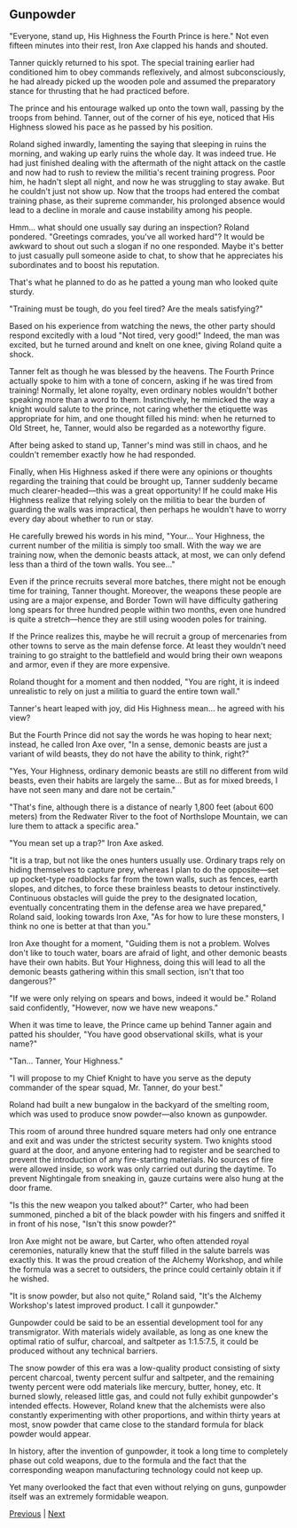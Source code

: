 ## Gunpowder
"Everyone, stand up, His Highness the Fourth Prince is here." Not even fifteen minutes into their rest, Iron Axe clapped his hands and shouted.

Tanner quickly returned to his spot. The special training earlier had conditioned him to obey commands reflexively, and almost subconsciously, he had already picked up the wooden pole and assumed the preparatory stance for thrusting that he had practiced before.

The prince and his entourage walked up onto the town wall, passing by the troops from behind. Tanner, out of the corner of his eye, noticed that His Highness slowed his pace as he passed by his position.

Roland sighed inwardly, lamenting the saying that sleeping in ruins the morning, and waking up early ruins the whole day. It was indeed true. He had just finished dealing with the aftermath of the night attack on the castle and now had to rush to review the militia's recent training progress. Poor him, he hadn't slept all night, and now he was struggling to stay awake. But he couldn't just not show up. Now that the troops had entered the combat training phase, as their supreme commander, his prolonged absence would lead to a decline in morale and cause instability among his people.

Hmm... what should one usually say during an inspection? Roland pondered. "Greetings comrades, you've all worked hard"? It would be awkward to shout out such a slogan if no one responded. Maybe it's better to just casually pull someone aside to chat, to show that he appreciates his subordinates and to boost his reputation.

That's what he planned to do as he patted a young man who looked quite sturdy.

"Training must be tough, do you feel tired? Are the meals satisfying?"

Based on his experience from watching the news, the other party should respond excitedly with a loud "Not tired, very good!" Indeed, the man was excited, but he turned around and knelt on one knee, giving Roland quite a shock.

Tanner felt as though he was blessed by the heavens. The Fourth Prince actually spoke to him with a tone of concern, asking if he was tired from training! Normally, let alone royalty, even ordinary nobles wouldn't bother speaking more than a word to them. Instinctively, he mimicked the way a knight would salute to the prince, not caring whether the etiquette was appropriate for him, and one thought filled his mind: when he returned to Old Street, he, Tanner, would also be regarded as a noteworthy figure.



After being asked to stand up, Tanner's mind was still in chaos, and he couldn't remember exactly how he had responded.

Finally, when His Highness asked if there were any opinions or thoughts regarding the training that could be brought up, Tanner suddenly became much clearer-headed—this was a great opportunity! If he could make His Highness realize that relying solely on the militia to bear the burden of guarding the walls was impractical, then perhaps he wouldn't have to worry every day about whether to run or stay.

He carefully brewed his words in his mind, "Your... Your Highness, the current number of the militia is simply too small. With the way we are training now, when the demonic beasts attack, at most, we can only defend less than a third of the town walls. You see..."

Even if the prince recruits several more batches, there might not be enough time for training, Tanner thought. Moreover, the weapons these people are using are a major expense, and Border Town will have difficulty gathering long spears for three hundred people within two months, even one hundred is quite a stretch—hence they are still using wooden poles for training.

If the Prince realizes this, maybe he will recruit a group of mercenaries from other towns to serve as the main defense force. At least they wouldn't need training to go straight to the battlefield and would bring their own weapons and armor, even if they are more expensive.

Roland thought for a moment and then nodded, "You are right, it is indeed unrealistic to rely on just a militia to guard the entire town wall."

Tanner's heart leaped with joy, did His Highness mean... he agreed with his view?

But the Fourth Prince did not say the words he was hoping to hear next; instead, he called Iron Axe over, "In a sense, demonic beasts are just a variant of wild beasts, they do not have the ability to think, right?"

"Yes, Your Highness, ordinary demonic beasts are still no different from wild beasts, even their habits are largely the same... But as for mixed breeds, I have not seen many and dare not be certain."



"That's fine, although there is a distance of nearly 1,800 feet (about 600 meters) from the Redwater River to the foot of Northslope Mountain, we can lure them to attack a specific area."

"You mean set up a trap?" Iron Axe asked.

"It is a trap, but not like the ones hunters usually use. Ordinary traps rely on hiding themselves to capture prey, whereas I plan to do the opposite—set up pocket-type roadblocks far from the town walls, such as fences, earth slopes, and ditches, to force these brainless beasts to detour instinctively. Continuous obstacles will guide the prey to the designated location, eventually concentrating them in the defense area we have prepared," Roland said, looking towards Iron Axe, "As for how to lure these monsters, I think no one is better at that than you."

Iron Axe thought for a moment, "Guiding them is not a problem. Wolves don't like to touch water, boars are afraid of light, and other demonic beasts have their own habits. But Your Highness, doing this will lead to all the demonic beasts gathering within this small section, isn't that too dangerous?"

"If we were only relying on spears and bows, indeed it would be." Roland said confidently, "However, now we have new weapons."

When it was time to leave, the Prince came up behind Tanner again and patted his shoulder, "You have good observational skills, what is your name?"

"Tan... Tanner, Your Highness."

"I will propose to my Chief Knight to have you serve as the deputy commander of the spear squad, Mr. Tanner, do your best."



Roland had built a new bungalow in the backyard of the smelting room, which was used to produce snow powder—also known as gunpowder.

This room of around three hundred square meters had only one entrance and exit and was under the strictest security system. Two knights stood guard at the door, and anyone entering had to register and be searched to prevent the introduction of any fire-starting materials. No sources of fire were allowed inside, so work was only carried out during the daytime. To prevent Nightingale from sneaking in, gauze curtains were also hung at the door frame.

"Is this the new weapon you talked about?" Carter, who had been summoned, pinched a bit of the black powder with his fingers and sniffed it in front of his nose, "Isn't this snow powder?"

Iron Axe might not be aware, but Carter, who often attended royal ceremonies, naturally knew that the stuff filled in the salute barrels was exactly this. It was the proud creation of the Alchemy Workshop, and while the formula was a secret to outsiders, the prince could certainly obtain it if he wished.

"It is snow powder, but also not quite," Roland said, "It's the Alchemy Workshop's latest improved product. I call it gunpowder."

Gunpowder could be said to be an essential development tool for any transmigrator. With materials widely available, as long as one knew the optimal ratio of sulfur, charcoal, and saltpeter as 1:1.5:7.5, it could be produced without any technical barriers.

The snow powder of this era was a low-quality product consisting of sixty percent charcoal, twenty percent sulfur and saltpeter, and the remaining twenty percent were odd materials like mercury, butter, honey, etc. It burned slowly, released little gas, and could not fully exhibit gunpowder's intended effects. However, Roland knew that the alchemists were also constantly experimenting with other proportions, and within thirty years at most, snow powder that came close to the standard formula for black powder would appear.

In history, after the invention of gunpowder, it took a long time to completely phase out cold weapons, due to the formula and the fact that the corresponding weapon manufacturing technology could not keep up.

Yet many overlooked the fact that even without relying on guns, gunpowder itself was an extremely formidable weapon.





[Previous](CH0032.md) | [Next](CH0034.md)
